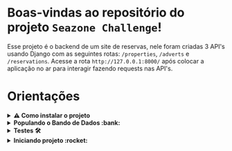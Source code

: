 # Boas-vindas ao repositório do projeto `Seazone Challenge`!

Esse projeto é o backend de um site de reservas, nele foram criadas 3 API's usando Django com as seguintes rotas: `/properties`, `/adverts` e `/reservations`. Acesse a rota `http://127.0.0.1:8000/` após colocar a aplicação no ar para interagir fazendo requests nas API's.


# Orientações
<details>
  <summary><strong>⚠️ Como instalar o projeto</strong></summary><br />

  1. Clone o repositório

  - Use o comando: `git clone git@github.com:itaji-create/seazone-challenge.git`.
  - Entre na pasta do repositório que você acabou de clonar:
    - `cd seazone-challenge`

  2. Crie o ambiente virtual para o projeto

  - `python3 -m venv .venv && source .venv/bin/activate`
  - :eyes: Caso precise desativar o ambiente virtual, execute o comando "deactivate".

  3. Instale as dependências

  - `python3 -m pip install -r requirements.txt`

</details>

<details>
  <summary><strong>Populando o Bando de Dados :bank: </strong></summary><br />

  <strong>Execute os comandos na seguinte ordem:</strong>

  1. `python3 manage.py loaddata properties.json`
  2. `python3 manage.py loaddata adverts.json`
  3. `python3 manage.py loaddata reservations.json`
</details>

<details>
  <summary><strong>Testes 🛠</strong></summary><br />

  Para executar os testes certifique-se de que você está com o ambiente virtual ativado.

  <strong>Executar os testes</strong>

  ```bash
  $ python3 manage.py test
  ```
</details>

<details>
  <summary><strong>Iniciando projeto :rocket: </strong></summary><br />

  Para executar a aplicação certifique-se de que você está com o ambiente virtual ativado.

  ```bash
  $ python3 manage.py runserver
  ```

</details>
